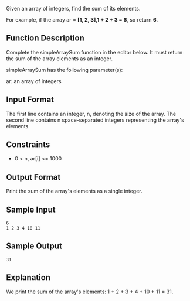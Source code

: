 Given an array of integers, find the sum of its elements.

For example, if the array ar = **[1, 2, 3],1 + 2 + 3 = 6**, so return **6**.

## Function Description

Complete the simpleArraySum function in the editor below. It must return the sum of the array elements as an integer.

simpleArraySum has the following parameter(s):

ar: an array of integers

## Input Format

The first line contains an integer, n, denoting the size of the array.
The second line contains n space-separated integers representing the array's elements.

## Constraints
- 0 < n, ar[i] <= 1000

## Output Format

Print the sum of the array's elements as a single integer.

## Sample Input

    6
    1 2 3 4 10 11

## Sample Output<br>

    31

## Explanation

We print the sum of the array's elements: 1 + 2 + 3 + 4 + 10 + 11 = 31.